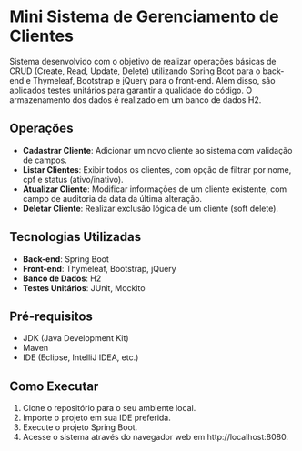 # Mini Sistema de Gerenciamento de Clientes

Sistema desenvolvido com o objetivo de realizar operações básicas de CRUD (Create, Read, Update, Delete) utilizando Spring Boot para o back-end e Thymeleaf, Bootstrap e jQuery para o front-end. Além disso, são aplicados testes unitários para garantir a qualidade do código. O armazenamento dos dados é realizado em um banco de dados H2.

## Operações

- **Cadastrar Cliente**: Adicionar um novo cliente ao sistema com validação de campos.
- **Listar Clientes**: Exibir todos os clientes, com opção de filtrar por nome, cpf e status (ativo/inativo).
- **Atualizar Cliente**: Modificar informações de um cliente existente, com campo de auditoria da data da última alteração.
- **Deletar Cliente**: Realizar exclusão lógica de um cliente (soft delete).

## Tecnologias Utilizadas

- **Back-end**: Spring Boot
- **Front-end**: Thymeleaf, Bootstrap, jQuery
- **Banco de Dados**: H2
- **Testes Unitários**: JUnit, Mockito

## Pré-requisitos

- JDK (Java Development Kit)
- Maven
- IDE (Eclipse, IntelliJ IDEA, etc.)

## Como Executar

1. Clone o repositório para o seu ambiente local.
2. Importe o projeto em sua IDE preferida.
3. Execute o projeto Spring Boot.
4. Acesse o sistema através do navegador web em http://localhost:8080.
